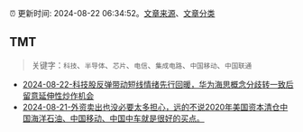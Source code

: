 :alarm_clock: 更新时间: 2024-08-22 06:34:52。[文章来源](/README.md)、[文章分类](/TAGS.md)

## TMT


> 关键字：`科技`、`半导体`、`芯片`、`电信`、`集成电路`、`中国移动`、`中国联通`



- [2024-08-22-科技股反弹带动短线情绪先行回暖，华为海思概念分歧转一致后留意延伸性炒作机会](https://www.cls.cn/detail/1772063) 
- [2024-08-21-外资卖出也没必要太多担心，远的不说2020年美国资本清仓中国海洋石油、中国移动、中国中车就是很好的买点。](https://xueqiu.com/9742512811/301773374) 
